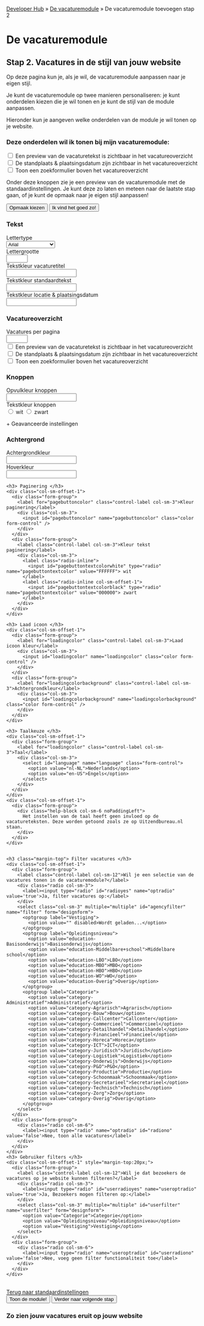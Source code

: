 ---
---

[Developer Hub](/) &raquo; [De vacaturemodule](/vacaturemodule/) &raquo; De vacaturemodule toevoegen stap 2

# De vacaturemodule

## Stap 2. Vacatures in de stijl van jouw website

Op deze pagina kun je, als je wil, de vacaturemodule aanpassen naar je eigen stijl.

Je kunt de vacaturemodule op twee manieren personaliseren: je kunt onderdelen kiezen die je wil tonen en je kunt de stijl van de module aanpassen.

Hieronder kun je aangeven welke onderdelen van de module je wil tonen op je website.

<form action="vacaturemodule-stap-drie.html" class="form-horizontal">
  <input id="informationform-recruiterId" type="hidden" name="r" class="form-control" />
  <div class="form-group">
    <div class="col-sm-9 checkbox">
      <h3> Deze onderdelen wil ik tonen bij mijn vacaturemodule: </h3>
      <label class="control-label">
        <input id="informationform-hidedescription" type="checkbox" name="description" value="true"> Een preview van de vacaturetekst is zichtbaar in het
        vacatureoverzicht
      </label>
      <label class="control-label">
        <input id="informationform-hideplacetime" type="checkbox" name="placetime" value="true"> De standplaats & plaatsingsdatum zijn zichtbaar in het
        vacatureoverzicht
      </label>
      <label class="control-label">
        <input id="informationform-searchform" type="checkbox" name="searchform" value="true"> Toon een zoekformulier boven het vacatureoverzicht
      </label>
    </div>
  </div>
  <p>
    Onder deze knoppen zie je een preview van de vacaturemodule met de standaardinstellingen.
    Je kunt deze zo laten en meteen naar de laatste stap gaan, of je kunt de opmaak naar je eigen stijl aanpassen!
  </p>
  <div class="form-group">
    <div class="col-sm-12">
      <button type="button" id="chooseDesign" class="btn btn-primary">Opmaak kiezen</button>
      <input id="default-design-button" type="submit" value="Ik vind het goed zo!" class="btn btn-primary"/>
    </div>
  </div>
</form>

<form name="designform" action="#example" id="designform" class="form-horizontal hidden">
  <input id="recruiterId" type="hidden" name="r" class="form-control" />
  <h3> Tekst </h3>
  <div class="col-sm-offset-1">
    <div class="form-group">
      <label for="fonttype" class="control-label col-sm-3">Lettertype</label>
      <div class="col-sm-3">
        <select id="fonttype" name="fonttype" class="form-control">
          <option value="Arial">Arial</option>
          <option value="Times">Times new roman</option>
          <option value="Helvetica">Helvetica</option>
          <option value="Calibri">Calibri</option>
        </select>
      </div>
    </div>
    <div class="form-group">
      <label for="fontsize" class="control-label col-sm-3">Lettergrootte</label>
      <div class="col-sm-3">
        <input id="fontsize" type="number" name="fontsize" min="10" max="20" class="form-control" />
      </div>
    </div>
    <div class="form-group">
      <label for="titlecolor" class="control-label col-sm-3">Tekstkleur vacaturetitel</label>
      <div class="col-sm-3">
        <input id="titlecolor" name="titlecolor" class="color form-control" />
      </div>
    </div>
    <div class="form-group">
      <label for="textcolor" class="control-label col-sm-3">Tekstkleur standaardtekst</label>
      <div class="col-sm-3">
        <input id="textcolor" name="textcolor" class="color form-control" />
      </div>
    </div>
    <div class="form-group">
      <label for="footercolor" class="control-label col-sm-3">Tekstkleur locatie & plaatsingsdatum</label>
      <div class="col-sm-3">
        <input id="footercolor" name="footercolor" class="color form-control" />
      </div>
    </div>
  </div>

  <h3> Vacatureoverzicht </h3>
  <div class="col-sm-offset-1">
    <div class="form-group">
      <label for="results-per-page" class="control-label col-sm-3">Vacatures per pagina</label>
      <div class="col-sm-3">
        <input id="results-per-page" type="number" name="results-per-page" min="5" max="20" class="form-control" />
      </div>
      <div class="col-sm-9 checkbox">
        <label class="control-label">
          <input id="hidedescription" type="checkbox" name="description" value="true"> Een preview van de vacaturetekst is zichtbaar in het vacatureoverzicht
        </label>
        <label class="control-label">
          <input id="hideplacetime" type="checkbox" name="placetime" value="true"> De standplaats & plaatsingsdatum zijn zichtbaar in het vacatureoverzicht
        </label>
        <label class="control-label">
          <input id="searchform" type="checkbox" name="searchform" value="true"> Toon een zoekformulier boven het vacatureoverzicht
        </label>
      </div>
    </div>
  </div>

  <h3> Knoppen </h3>
  <div class="col-sm-offset-1">
    <div class="form-group">
      <label for="buttoncolor" class="control-label col-sm-3">Opvulkleur knoppen</label>
      <div class="col-sm-3">
        <input id="buttoncolor" name="buttoncolor" class="color form-control" />
      </div>
    </div>
    <div class="form-group">
      <label for="buttontextcolor" class="control-label col-sm-3">Tekstkleur knoppen</label>
      <div class="col-sm-3">
        <label class="radio-inline">
          <input id="buttontextcolorwhite" type="radio" name="buttontextcolor" value="FFFFFF"> wit
        </label>
        <label class="radio-inline col-sm-offset-1">
          <input id="buttontextcolorblack" type="radio" name="buttontextcolor" value="000000"> zwart
        </label>
      </div>
    </div>
  </div>

  <a id="advancedOptionsLink" class="advanced">+ Geavanceerde instellingen</a>

  <div id="advancedOptions" class="hidden">
    <h3> Achtergrond </h3>
    <div class="col-sm-offset-1">
      <div class="form-group">
        <label for="bgcolor" class="control-label col-sm-3">Achtergrondkleur</label>
        <div class="col-sm-3">
          <input id="bgcolor" name="bgcolor" class="color form-control" />
        </div>
      </div>
    </div>
    <div class="col-sm-offset-1">
      <div class="form-group">
        <label for="hovercolor" class="control-label col-sm-3">Hoverkleur</label>
        <div class="col-sm-3">
          <input id="hovercolor" name="hovercolor" class="color form-control" />
        </div>
      </div>
    </div>

    <h3> Paginering </h3>
    <div class="col-sm-offset-1">
      <div class="form-group">
        <label for="pagebuttoncolor" class="control-label col-sm-3">Kleur paginering</label>
        <div class="col-sm-3">
          <input id="pagebuttoncolor" name="pagebuttoncolor" class="color form-control" />
        </div>
      </div>
      <div class="form-group">
        <label class="control-label col-sm-3">Kleur tekst paginering</label>
        <div class="col-sm-3">
          <label class="radio-inline">
            <input id="pagebuttontextcolorwhite" type="radio" name="pagebuttontextcolor" value="FFFFFF"> wit
          </label>
          <label class="radio-inline col-sm-offset-1">
            <input id="pagebuttontextcolorblack" type="radio" name="pagebuttontextcolor" value="000000"> zwart
          </label>
        </div>
      </div>
    </div>

    <h3> Laad icoon </h3>
    <div class="col-sm-offset-1">
      <div class="form-group">
        <label for="loadingcolor" class="control-label col-sm-3">Laad icoon kleur</label>
        <div class="col-sm-3">
          <input id="loadingcolor" name="loadingcolor" class="color form-control" />
        </div>
      </div>
      <div class="form-group">
        <label for="loadingcolorbackground" class="control-label col-sm-3">Achtergrondkleur</label>
        <div class="col-sm-3">
          <input id="loadingcolorbackground" name="loadingcolorbackground" class="color form-control" />
        </div>
      </div>
    </div>
    
    <h3> Taalkeuze </h3>
    <div class="col-sm-offset-1">
      <div class="form-group">
        <label for="loadingcolor" class="control-label col-sm-3">Taal</label>
        <div class="col-sm-3">
          <select id="language" name="language" class="form-control">
            <option value="nl-NL">Nederlands</option>
            <option value="en-US">Engels</option>
          </select>
        </div>
      </div>
    </div>
    <div class="col-sm-offset-1">
      <div class="form-group">
        <div class="help-block col-sm-6 noPaddingLeft">
          Het instellen van de taal heeft geen invloed op de vacatureteksten. Deze worden getoond zoals ze op Uitzendbureau.nl staan.
        </div>
      </div>
    </div>


    <h3 class="margin-top"> Filter vacatures </h3>
    <div class="col-sm-offset-1">
      <div class="form-group">
        <label class="control-label col-sm-12">Wil je een selectie van de vacatures tonen in de vacaturemodule?</label>
        <div class="radio col-sm-3">
          <label><input type="radio" id="radioyes" name="optradio" value='true'>Ja, filter vacatures op:</label>
        </div>
        <select class="col-sm-3" multiple="multiple" id="agencyfilter" name="filter" form="designform">
          <optgroup label="Vestiging">
            <option value="" disabled>Wordt geladen...</option>
          </optgroup>
          <optgroup label="Opleidingsniveau">
            <option value="education-Basisonderwijs">Basisonderwijs</option>
            <option value="education-Middelbare+school">Middelbare school</option>
            <option value="education-LBO">LBO</option>
            <option value="education-MBO">MBO</option>
            <option value="education-HBO">HBO</option>
            <option value="education-WO">WO</option>
            <option value="education-Overig">Overig</option>
          </optgroup>
          <optgroup label="Categorie">
            <option value="category-Administratief">Administratief</option>
            <option value="category-Agrarisch">Agrarisch</option>
            <option value="category-Bouw">Bouw</option>
            <option value="category-Callcenter">Callcenter</option>
            <option value="category-Commercieel">Commercieel</option>
            <option value="category-Detailhandel">Detailhandel</option>
            <option value="category-Financieel">Financieel</option>
            <option value="category-Horeca">Horeca</option>
            <option value="category-ICT">ICT</option>
            <option value="category-Juridisch">Juridisch</option>
            <option value="category-Logistiek">Logistiek</option>
            <option value="category-Onderwijs">Onderwijs</option>
            <option value="category-P&O">P&O</option>
            <option value="category-Productie">Productie</option>
            <option value="category-Schoonmaak">Schoonmaak</option>
            <option value="category-Secretarieel">Secretarieel</option>
            <option value="category-Technisch">Technisch</option>
            <option value="category-Zorg">Zorg</option>
            <option value="category-Overig">Overig</option>
          </optgroup>
        </select>
      </div>
      <div class="form-group">
        <div class="radio col-sm-6">
          <label><input type="radio" name="optradio" id="radiono" value='false'>Nee, toon alle vacatures</label>
        </div>
      </div>
    </div>
    <h3> Gebruiker filters </h3>
    <div class="col-sm-offset-1" style="margin-top:20px;">
      <div class="form-group">
        <label class="control-label col-sm-12">Wil je dat bezoekers de vacatures op je website kunnen filteren?</label>
        <div class="radio col-sm-3">
          <label><input type="radio" id="userradioyes" name="useroptradio" value='true'>Ja, Bezoekers mogen filteren op:</label>
        </div>
        <select class="col-sm-3" multiple="multiple" id="userfilter" name="userfilter" form="designform">
          <option value="Categorie">Categorie</option>
          <option value="Opleidingsniveau">Opleidingsniveau</option>
          <option value="Vestiging">Vestiging</option>
        </select>
      </div>
      <div class="form-group">
        <div class="radio col-sm-6">
          <label><input type="radio" name="useroptradio" id="userradiono" value='false'>Nee, voeg geen filter functionaliteit toe</label>
        </div>
      </div>
    </div>
  </div>
  <br>
  <div class="col-sm-6 noPaddingLeft margin15Top">
    <a id="default" href="#designform">Terug naar standaardinstellingen</a>
  </div>
   <div class="form-group">
    <div class="col-sm-12 margin15Top">
        <input type="submit" value="Toon de module!" class="btn btn-primary" />
        <input id="buttonDone" type="submit" value="Verder naar volgende stap" class="btn btn-primary" />
    </div>
   </div>
</form>

<div class="example" id="example">
  <h3>Zo zien jouw vacatures eruit op jouw website</h3>

  <div id="example-body"></div>
</div>

<script src="/javascripts/external/uri.js"></script>
<script src="/javascripts/external/hex_sha1.js"></script>
<script src="/javascripts/api-clients/uitzendbureau-nl-api.js"></script>
<script src="/javascripts/widgets/recruiter.js"></script>
<script src="/javascripts/widgets/branch.js"></script>
<script src="/javascripts/job-module/job-module.js"></script>
<script src="/javascripts/external/jscolor/jscolor.js"></script>
<script src="/javascripts/job-module/job-module-controller.js"></script>
